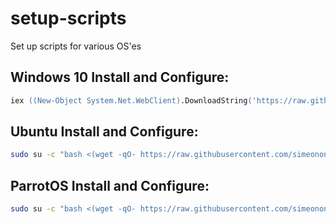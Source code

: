# setup-scripts
Set up scripts for various OS'es


## Windows 10 Install and Configure:
```ps
iex ((New-Object System.Net.WebClient).DownloadString('https://raw.githubusercontent.com/simeononsecurity/simeononsecurity.ch/master/static/scripts/sos-post-install.ps1'))
```

## Ubuntu Install and Configure:
```bash
sudo su -c "bash <(wget -qO- https://raw.githubusercontent.com/simeononsecurity/setup-scripts/main/ubuntu.sh)" root
```

## ParrotOS Install and Configure:
```bash
sudo su -c "bash <(wget -qO- https://raw.githubusercontent.com/simeononsecurity/setup-scripts/main/parrot.sh)" root
```
